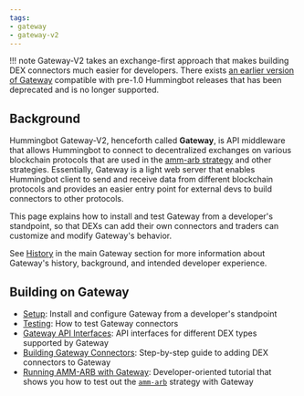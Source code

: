 ```yaml
---
tags:
- gateway
- gateway-v2
---
```


!!! note
    Gateway-V2 takes an exchange-first approach that makes building DEX connectors much easier for developers. There exists [an earlier version of Gateway](https://github.com/CoinAlpha/gateway-api) compatible with pre-1.0 Hummingbot releases that has been deprecated and is no longer supported.

## Background

Hummingbot Gateway-V2, henceforth called **Gateway**, is API middleware that allows Hummingbot to connect to decentralized exchanges on various blockchain protocols that are used in the [amm-arb strategy](/strategies/amm-arbitrage/) and other strategies. Essentially, Gateway is a light web server that enables Hummingbot client to send and receive data from different blockchain protocols and provides an easier entry point for external devs to build connectors to other protocols.

This page explains how to install and test Gateway from a developer's standpoint, so that DEXs can add their own connectors and traders can customize and modify Gateway's behavior.

See [History](/gateway/history) in the main Gateway section for more information about Gateway's history, background, and intended developer experience.

## Building on Gateway

* [Setup](./setup): Install and configure Gateway from a developer's standpoint
* [Testing](./testing): How to test Gateway connectors
* [Gateway API Interfaces](./api-interface): API interfaces for different DEX types supported by Gateway
* [Building Gateway Connectors](./building-gateway-connectors): Step-by-step guide to adding DEX connectors to Gateway
* [Running AMM-ARB with Gateway](./running-amm-arb): Developer-oriented tutorial that shows you how to test out the [`amm-arb`](/strategies/amm-arbitrage) strategy with Gateway

